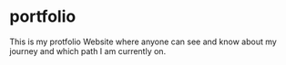 # portfolio
This is my protfolio Website where anyone can see and know about my journey and which path I am currently on.
